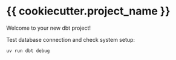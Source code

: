 # {{ cookiecutter.project_name }}

Welcome to your new dbt project!

Test database connection and check system setup:

```bash
uv run dbt debug
```
